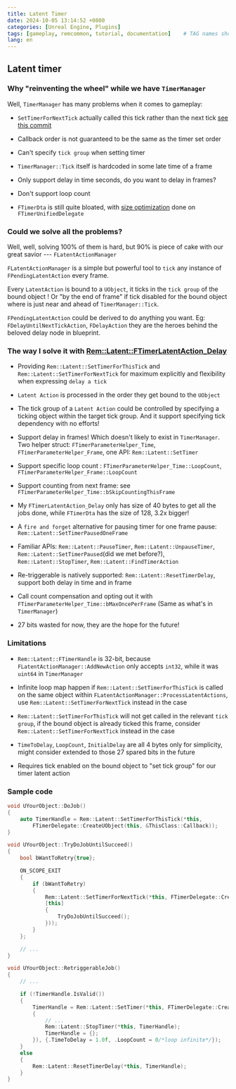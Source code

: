 ```yaml
---
title: Latent Timer
date: 2024-10-05 13:14:52 +0800
categories: [Unreal Engine, Plugins]
tags: [gameplay, remcommon, tutorial, documentation]    # TAG names should always be lowercase
lang: en
---
```


## Latent timer

### Why "reinventing the wheel" while we have `TimerManager`

Well, `TimerManager` has many problems when it comes to gameplay:

- `SetTimerForNextTick` actually called this tick rather than the next tick [see this commit](https://github.com/EpicGames/UnrealEngine/commit/6e2c11d3544ea67564e259703b074c6e24e530fa)

- Callback order is not guaranteed to be the same as the timer set order

- Can't specify `tick group` when setting timer

- `TimerManager::Tick` itself is hardcoded in some late time of a frame

- Only support delay in time seconds, do you want to delay in frames?

- Don't support loop count

- `FTimerDta` is still quite bloated, with [size optimization](https://github.com/EpicGames/UnrealEngine/commit/dc7199ef66bbeed3078a1e658b1043967ff7dbeb) done on `FTimerUnifiedDelegate`


### Could we solve all the problems?

Well, well, solving 100% of them is hard, but 90% is piece of cake with our great savior --- `FLatentActionManager`

`FLatentActionManager` is a simple but powerful tool to `tick` any instance of `FPendingLatentAction` every frame.

Every `LatentAction` is bound to a `UObject`, it ticks in the `tick group` of the bound object ! Or "by the end of frame" if tick disabled for the bound object where is just near and ahead of `TimerManager::Tick`.

`FPendingLatentAction` could be derived to do anything you want. Eg: `FDelayUntilNextTickAction`, `FDelayAction` they are the heroes behind the beloved delay node in blueprint.

### The way I solve it with [Rem::Latent::FTimerLatentAction_Delay](https://github.com/RemRemRemRe/RemCommon/blob/main/Source/RemCommon/Public/Latent/RemLatentTimer.h)

- Providing `Rem::Latent::SetTimerForThisTick` and `Rem::Latent::SetTimerForNextTick` for maximum explicitly and flexibility when expressing `delay a tick`

- `Latent Action` is processed in the order they get bound to the `UObject`

- The tick group of a `Latent Action` could be controlled by specifying a ticking object within the target tick group. And it support specifying tick dependency with no efforts!

- Support delay in frames! Which doesn't likely to exist in `TimerManager`. Two helper struct: `FTimerParameterHelper_Time`, `FTimerParameterHelper_Frame`, one API: `Rem::Latent::SetTimer`

- Support specific loop count : `FTimerParameterHelper_Time::LoopCount`, `FTimerParameterHelper_Frame::LoopCount`

- Support counting from next frame: see `FTimerParameterHelper_Time::bSkipCountingThisFrame`

- My `FTimerLatentAction_Delay` only has size of 40 bytes to get all the jobs done, while `FTimerDta` has the size of 128, 3.2x bigger!

- A `fire and forget` alternative for pausing timer for one frame pause: `Rem::Latent::SetTimerPausedOneFrame`

- Familiar APIs: `Rem::Latent::PauseTimer`, `Rem::Latent::UnpauseTimer`, `Rem::Latent::SetTimerPaused`(did we met before?), `Rem::Latent::StopTimer`, `Rem::Latent::FindTimerAction`

- Re-triggerable is natively supported: `Rem::Latent::ResetTimerDelay`, support both delay in time and in frame

- Call count compensation and opting out it with `FTimerParameterHelper_Time::bMaxOncePerFrame` (Same as what's in `TimerManager`)

- 27 bits wasted for now, they are the hope for the future!

### Limitations

- `Rem::Latent::FTimerHandle` is 32-bit, because `FLatentActionManager::AddNewAction` only accepts `int32`, while it was `uint64` in `TimerManager`

- Infinite loop map happen if `Rem::Latent::SetTimerForThisTick` is called on the same object within `FLatentActionManager::ProcessLatentActions`, use `Rem::Latent::SetTimerForNextTick` instead in the case

- `Rem::Latent::SetTimerForThisTick` will not get called in the relevant `tick group`, if the bound object is already ticked this frame, consider `Rem::Latent::SetTimerForNextTick` instead in the case

- `TimeToDelay`, `LoopCount`, `InitialDelay` are all 4 bytes only for simplicity, might consider extended to those 27 spared bits in the future

- Requires tick enabled on the bound object to "set tick group" for our timer latent action

### Sample code

```cpp
void UYourObject::DoJob()
{
    auto TimerHandle = Rem::Latent::SetTimerForThisTick(*this,
        FTimerDelegate::CreateUObject(this, &ThisClass::Callback));
}
```

```cpp
void UYourObject::TryDoJobUntilSucceed()
{
    bool bWantToRetry{true};

    ON_SCOPE_EXIT
    {
        if (bWantToRetry)
        {
            Rem::Latent::SetTimerForNextTick(*this, FTimerDelegate::CreateWeakLambda(this,
            [this]
            {
                TryDoJobUntilSucceed();
            }));
        }
    };

    // ...
}
```

```cpp
void UYourObject::RetriggerableJob()
{
    // ...

    if (!TimerHandle.IsValid())
    {
        TimerHandle = Rem::Latent::SetTimer(*this, FTimerDelegate::CreateWeakLambda(this, [this]
        {
            // ...
            Rem::Latent::StopTimer(*this, TimerHandle);
            TimerHandle = {};
        }), {.TimeToDelay = 1.0f, .LoopCount = 0/*loop infinite*/});
    }
    else
    {
        Rem::Latent::ResetTimerDelay(*this, TimerHandle);
    }
}
```
